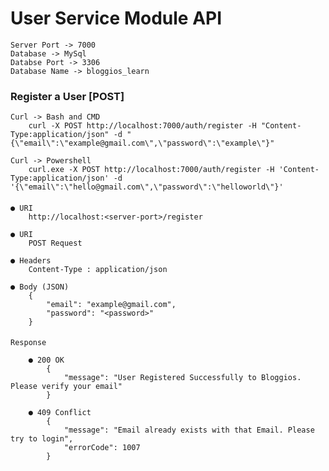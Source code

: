 # User Service Module API

    Server Port -> 7000
    Database -> MySql
    Databse Port -> 3306
    Database Name -> bloggios_learn

### Register a User [POST]

    Curl -> Bash and CMD
        curl -X POST http://localhost:7000/auth/register -H "Content-Type:application/json" -d "{\"email\":\"example@gmail.com\",\"password\":\"example\"}"

    Curl -> Powershell
        curl.exe -X POST http://localhost:7000/auth/register -H 'Content-Type:application/json' -d '{\"email\":\"hello@gmail.com\",\"password\":\"helloworld\"}'
####

    ● URI
        http://localhost:<server-port>/register

    ● URI
        POST Request
    
    ● Headers
        Content-Type : application/json

    ● Body (JSON)
        {
            "email": "example@gmail.com",
            "password": "<password>"
        }
####

    Response

        ● 200 OK
            {
                "message": "User Registered Successfully to Bloggios. Please verify your email"
            }

        ● 409 Conflict
            {
                "message": "Email already exists with that Email. Please try to login",
                "errorCode": 1007
            }
